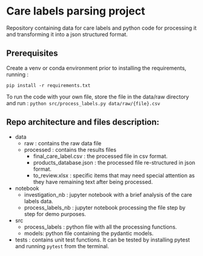 # Care labels parsing project
Repository containing data for care labels and python code for processing it and transforming it into a json structured format.

## Prerequisites

Create a venv or conda environment prior to installing the requirements, running :

`pip install -r requirements.txt`


To run the code with your own file, store the file in the data/raw directory and run :
`python src/process_labels.py data/raw/{file}.csv`


## Repo architecture and files description:

* data
  * raw : contains the raw data file
  * processed : contains the results files
    * final_care_label.csv : the processed file in csv format.
    * products_database.json : the processed file re-structured in json format.
    * to_review.xlsx : specific items that may need special attention as they have remaining text after being processed.
* notebook
  * investigation_nb : jupyter notebook with a brief analysis of the care labels data.
  * process_labels_nb : jupyter notebook processing the file step by step for demo purposes.
* src
  * process_labels : python file with all the processing functions.
  * models: python file containing the pydantic models.
* tests : contains unit test functions. It can be tested by installing pytest and running `pytest` from the terminal.
